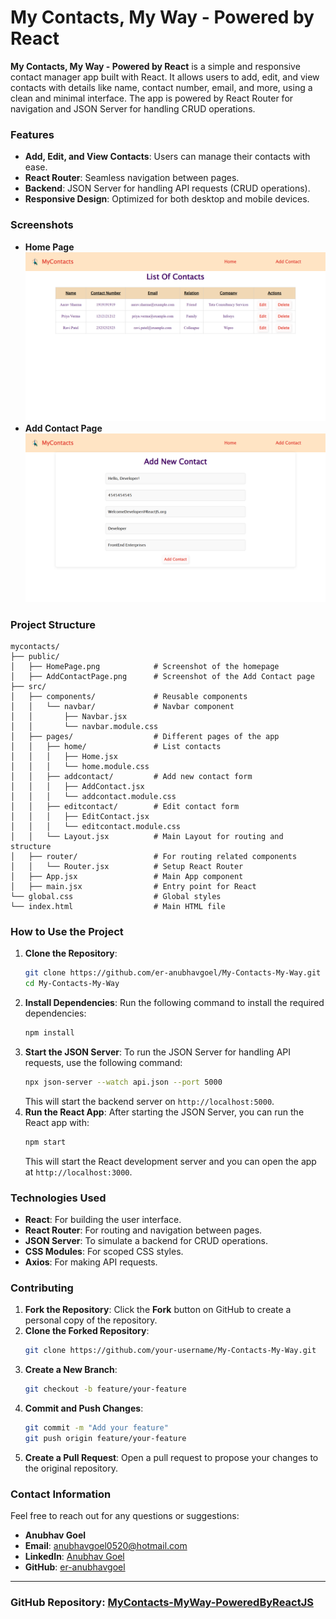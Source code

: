 # My Contacts, My Way - Powered by React
**My Contacts, My Way - Powered by React** is a simple and responsive contact manager app built with React. It allows users to add, edit, and view contacts with details like name, contact number, email, and more, using a clean and minimal interface. The app is powered by React Router for navigation and JSON Server for handling CRUD operations.
### Features
- **Add, Edit, and View Contacts**: Users can manage their contacts with ease.
- **React Router**: Seamless navigation between pages.
- **Backend**: JSON Server for handling API requests (CRUD operations).
- **Responsive Design**: Optimized for both desktop and mobile devices.
### Screenshots
- **Home Page**  
  ![HomePage.png](https://github.com/er-anubhavgoel/MyContacts-MyWay-PoweredByReactJS/blob/main/public/HomePage.png)
- **Add Contact Page**  
  ![AddContactPage.png](https://github.com/er-anubhavgoel/MyContacts-MyWay-PoweredByReactJS/blob/main/public/AddContactPage.png)
  
### Project Structure
```plaintext
mycontacts/
├── public/
│   ├── HomePage.png            # Screenshot of the homepage
│   ├── AddContactPage.png      # Screenshot of the Add Contact page
├── src/
│   ├── components/             # Reusable components
│   │   └── navbar/             # Navbar component
│   │       ├── Navbar.jsx
│   │       └── navbar.module.css
│   ├── pages/                  # Different pages of the app
│   │   ├── home/               # List contacts
│   │   │   ├── Home.jsx
│   │   │   └── home.module.css
│   │   ├── addcontact/         # Add new contact form
│   │   │   ├── AddContact.jsx
│   │   │   └── addcontact.module.css
│   │   ├── editcontact/        # Edit contact form
│   │   │   ├── EditContact.jsx
│   │   │   └── editcontact.module.css
│   │   └── Layout.jsx          # Main Layout for routing and structure
│   ├── router/                 # For routing related components
│   │   └── Router.jsx          # Setup React Router
│   ├── App.jsx                 # Main App component
│   ├── main.jsx                # Entry point for React
└── global.css                  # Global styles
└── index.html                  # Main HTML file
```
### How to Use the Project
1. **Clone the Repository**:
   ```bash
   git clone https://github.com/er-anubhavgoel/My-Contacts-My-Way.git
   cd My-Contacts-My-Way
   ```
2. **Install Dependencies**:
   Run the following command to install the required dependencies:
   ```bash
   npm install
   ```
3. **Start the JSON Server**:
   To run the JSON Server for handling API requests, use the following command:
   ```bash
   npx json-server --watch api.json --port 5000
   ```
   This will start the backend server on `http://localhost:5000`.
4. **Run the React App**:
   After starting the JSON Server, you can run the React app with:
   ```bash
   npm start
   ```
   This will start the React development server and you can open the app at `http://localhost:3000`.
### Technologies Used
- **React**: For building the user interface.
- **React Router**: For routing and navigation between pages.
- **JSON Server**: To simulate a backend for CRUD operations.
- **CSS Modules**: For scoped CSS styles.
- **Axios**: For making API requests.
### Contributing
1. **Fork the Repository**:
   Click the **Fork** button on GitHub to create a personal copy of the repository.
2. **Clone the Forked Repository**:
   ```bash
   git clone https://github.com/your-username/My-Contacts-My-Way.git
   ```
3. **Create a New Branch**:
   ```bash
   git checkout -b feature/your-feature
   ```
4. **Commit and Push Changes**:
   ```bash
   git commit -m "Add your feature"
   git push origin feature/your-feature
   ```
5. **Create a Pull Request**:
   Open a pull request to propose your changes to the original repository.
### Contact Information
Feel free to reach out for any questions or suggestions:
- **Anubhav Goel**
- **Email**: anubhavgoel0520@hotmail.com
- **LinkedIn**: [Anubhav Goel](https://www.linkedin.com/in/anubhav-goel-123456789/)
- **GitHub**: [er-anubhavgoel](https://github.com/er-anubhavgoel)
---
### GitHub Repository: [MyContacts-MyWay-PoweredByReactJS](https://github.com/er-anubhavgoel/MyContacts-MyWay-PoweredByReactJS)
